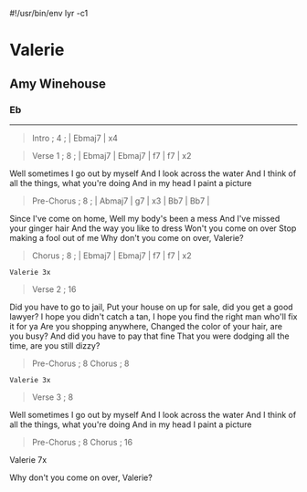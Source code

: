 #!/usr/bin/env lyr -c1
# Valerie
## Amy Winehouse
### Eb

---

> Intro ; 4 ; | Ebmaj7 | x4

> Verse 1 ; 8 ; | Ebmaj7 | Ebmaj7 | f7 | f7 | x2

Well sometimes I go out by myself
And I look across the water
And I think of all the things, what you're doing
And in my head I paint a picture

> Pre-Chorus ; 8 ; | Abmaj7 | g7 | x3 | Bb7 | Bb7 |

Since I've come on home,
Well my body's been a mess
And I've missed your ginger hair
And the way you like to dress
Won't you come on over
Stop making a fool out of me
Why don't you come on over, Valerie?

> Chorus ; 8 ; | Ebmaj7 | Ebmaj7 | f7 | f7 | x2

    Valerie 3x

> Verse 2 ; 16

Did you have to go to jail,
Put your house on up for sale, did you get a good lawyer?
I hope you didn't catch a tan,
I hope you find the right man who'll fix it for ya
Are you shopping anywhere,
Changed the color of your hair, are you busy?
And did you have to pay that fine
That you were dodging all the time, are you still dizzy?

> Pre-Chorus ; 8
> Chorus ; 8

    Valerie 3x

> Verse 3 ; 8

Well sometimes I go out by myself
And I look across the water
And I think of all the things, what you're doing
And in my head I paint a picture

> Pre-Chorus ; 8
> Chorus ; 16

Valerie 7x

Why don't you come on over, Valerie?